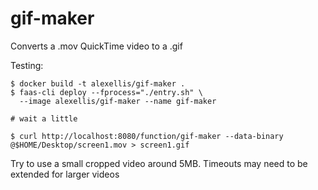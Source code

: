 gif-maker
=========

Converts a .mov QuickTime video to a .gif

Testing:

```
$ docker build -t alexellis/gif-maker .
$ faas-cli deploy --fprocess="./entry.sh" \
  --image alexellis/gif-maker --name gif-maker

# wait a little

$ curl http://localhost:8080/function/gif-maker --data-binary @$HOME/Desktop/screen1.mov > screen1.gif
```

Try to use a small cropped video around 5MB. Timeouts may need to be extended for larger videos

